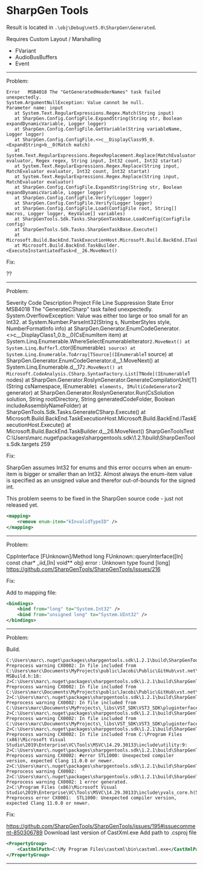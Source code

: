 ﻿# SharpGen Tools

Result is located in `.\obj\Debug\net5.0\SharpGen\Generated`.

Requires Custom Layout / Marshalling

- FVariant
- AudioBusBuffers
- Event

---

Problem:

```
Error	MSB4018	The "GetGeneratedHeaderNames" task failed unexpectedly.
System.ArgumentNullException: Value cannot be null.
Parameter name: input
   at System.Text.RegularExpressions.Regex.Match(String input)
   at SharpGen.Config.ConfigFile.ExpandString(String str, Boolean expandDynamicVariable, Logger logger)
   at SharpGen.Config.ConfigFile.GetVariable(String variableName, Logger logger)
   at SharpGen.Config.ConfigFile.<>c__DisplayClass95_0.<ExpandString>b__0(Match match)
   at System.Text.RegularExpressions.RegexReplacement.Replace(MatchEvaluator evaluator, Regex regex, String input, Int32 count, Int32 startat)
   at System.Text.RegularExpressions.Regex.Replace(String input, MatchEvaluator evaluator, Int32 count, Int32 startat)
   at System.Text.RegularExpressions.Regex.Replace(String input, MatchEvaluator evaluator)
   at SharpGen.Config.ConfigFile.ExpandString(String str, Boolean expandDynamicVariable, Logger logger)
   at SharpGen.Config.ConfigFile.Verify(Logger logger)
   at SharpGen.Config.ConfigFile.Verify(Logger logger)
   at SharpGen.Config.ConfigFile.Load(ConfigFile root, String[] macros, Logger logger, KeyValue[] variables)
   at SharpGenTools.Sdk.Tasks.SharpGenTaskBase.LoadConfig(ConfigFile config)
   at SharpGenTools.Sdk.Tasks.SharpGenTaskBase.Execute()
   at Microsoft.Build.BackEnd.TaskExecutionHost.Microsoft.Build.BackEnd.ITaskExecutionHost.Execute()
   at Microsoft.Build.BackEnd.TaskBuilder.<ExecuteInstantiatedTask>d__26.MoveNext()
```

Fix:

??

---

Problem:

Severity	Code	Description	Project	File	Line	Suppression State
Error	MSB4018	The "GenerateCSharp" task failed unexpectedly.
System.OverflowException: Value was either too large or too small for an Int32.
   at System.Number.ParseInt32(String s, NumberStyles style, NumberFormatInfo info)
   at SharpGen.Generator.EnumCodeGenerator.<>c__DisplayClass1_0.<GenerateCode>b__0(CsEnumItem item)
   at System.Linq.Enumerable.WhereSelectEnumerableIterator`2.MoveNext()
   at System.Linq.Buffer`1..ctor(IEnumerable`1 source)
   at System.Linq.Enumerable.ToArray[TSource](IEnumerable`1 source)
   at SharpGen.Generator.EnumCodeGenerator.<GenerateCode>d__1.MoveNext()
   at System.Linq.Enumerable.<SelectManyIterator>d__17`2.MoveNext()
   at Microsoft.CodeAnalysis.CSharp.SyntaxFactory.List[TNode](IEnumerable`1 nodes)
   at SharpGen.Generator.RoslynGenerator.GenerateCompilationUnit[T](String csNamespace, IEnumerable`1 elements, IMultiCodeGenerator`2 generator)
   at SharpGen.Generator.RoslynGenerator.Run(CsSolution solution, String rootDirectory, String generatedCodeFolder, Boolean includeAssemblyNameFolder)
   at SharpGenTools.Sdk.Tasks.GenerateCSharp.Execute()
   at Microsoft.Build.BackEnd.TaskExecutionHost.Microsoft.Build.BackEnd.ITaskExecutionHost.Execute()
   at Microsoft.Build.BackEnd.TaskBuilder.<ExecuteInstantiatedTask>d__26.MoveNext()	SharpGenToolsTest	C:\Users\marc\.nuget\packages\sharpgentools.sdk\1.2.1\build\SharpGenTools.Sdk.targets	259	


Fix:

SharpGen assumes Int32 for enums and this error occurrs when an enum-item is bigger or smaller than an Int32. 
Almost always the enum-item value is specified as an unsigned value and therefor out-of-bounds for the signed int.

This problem seems to be fixed in the SharpGen source code - just not released yet.

```xml
<mapping>
	<remove enum-item="kInvalidTypeID" />
</mapping>
```

---

Problem: 

CppInterface [FUnknown]/Method long FUnknown::queryInterface([In] const char* _iid,[In] void** obj) error : Unknown type found [long]
https://github.com/SharpGenTools/SharpGenTools/issues/216

Fix:

Add to mapping file:

```xml
<bindings>
	<bind from="long" to="System.Int32" />
	<bind from="unsigned long" to="System.UInt32" />
</bindings>
```

---

Problem:

Build.

```
C:\Users\marc\.nuget\packages\sharpgentools.sdk\1.2.1\build\SharpGenTools.Sdk.targets(173,5): Preprocess warning CX0002: In file included from C:\Users\marc\Documents\MyProjects\public\Jacobi\Public\GitHub\vst.net\Source3\Code\SharpGenToolsTest/obj\Debug\net5.0\SharpGen/SharpGen-MSBuild.h:18:
2>C:\Users\marc\.nuget\packages\sharpgentools.sdk\1.2.1\build\SharpGenTools.Sdk.targets(173,5): Preprocess warning CX0002: In file included from C:\Users\marc\Documents\MyProjects\public\Jacobi\Public\GitHub\vst.net\Source3\Code\SharpGenToolsTest/obj\Debug\net5.0\SharpGen/JacobiVst3.h:9:
2>C:\Users\marc\.nuget\packages\sharpgentools.sdk\1.2.1\build\SharpGenTools.Sdk.targets(173,5): Preprocess warning CX0002: In file included from C:\Users\marc\Documents\MyProjects\_libs\VST_SDK\VST3_SDK\pluginterfaces\base\funknown.h:21:
2>C:\Users\marc\.nuget\packages\sharpgentools.sdk\1.2.1\build\SharpGenTools.Sdk.targets(173,5): Preprocess warning CX0002: In file included from C:\Users\marc\Documents\MyProjects\_libs\VST_SDK\VST3_SDK\pluginterfaces/base/smartpointer.h:21:
2>C:\Users\marc\.nuget\packages\sharpgentools.sdk\1.2.1\build\SharpGenTools.Sdk.targets(173,5): Preprocess warning CX0002: In file included from C:\Program Files (x86)\Microsoft Visual Studio\2019\Enterprise\VC\Tools\MSVC\14.29.30133\include\utility:9:
2>C:\Users\marc\.nuget\packages\sharpgentools.sdk\1.2.1\build\SharpGenTools.Sdk.targets(173,5): Preprocess warning CX0002: #error STL1000: Unexpected compiler version, expected Clang 11.0.0 or newer.
2>C:\Users\marc\.nuget\packages\sharpgentools.sdk\1.2.1\build\SharpGenTools.Sdk.targets(173,5): Preprocess warning CX0002:  ^
2>C:\Users\marc\.nuget\packages\sharpgentools.sdk\1.2.1\build\SharpGenTools.Sdk.targets(173,5): Preprocess warning CX0002: 1 error generated.
2>C:\Program Files (x86)\Microsoft Visual Studio\2019\Enterprise\VC\Tools\MSVC\14.29.30133\include\yvals_core.h(551,2): Preprocess error CX0001:  STL1000: Unexpected compiler version, expected Clang 11.0.0 or newer.
```

Fix:

https://github.com/SharpGenTools/SharpGenTools/issues/195#issuecomment-850306789
Download last version of CastXml.exe
Add path to .csproj file

```xml
<PropertyGroup>
	<CastXmlPath>C:\My Program Files\castxml\bin\castxml.exe</CastXmlPath>
</PropertyGroup>
```

---
